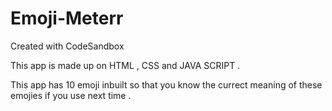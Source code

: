 # Emoji-Meterr
Created with CodeSandbox

This app is made up on HTML , CSS and JAVA SCRIPT .

This app has 10 emoji inbuilt so that you know the currect  meaning of these emojies if you use next time .
